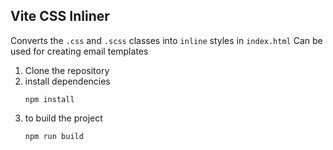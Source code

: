 ## Vite CSS Inliner

Converts the `.css` and `.scss` classes into `inline` styles in `index.html`
Can be used for creating email templates

1. Clone the repository
2. install dependencies
   ```
   npm install
   ```
3. to build the project
   ```
   npm run build
   ```
